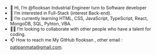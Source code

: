 - 👋 Hi, I’m @flooksan Industrial Engineer turn to Software developer
- 👀 I’m interested in Full-Stack (interest Back-end).
- 🌱 I’m currently learning HTML, CSS, JavaScript, TypeScript, React, MongoDB, SQL, Pyhton, VBA.
- 💪🤟 I’m looking to collaborate with other people who have a talent for coding.
- 📫 How to reach me My GitHub flooksan , other email : patipanmata@gmail.com.


<!---
flooksan/flooksan is a ✨ special ✨ repository because its `README.md` (this file) appears on your GitHub profile.
You can click the Preview link to take a look at your changes.
--->

